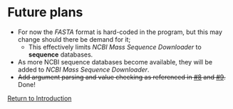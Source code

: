 # Future plans
* For now the *FASTA* format is hard-coded in the program, but this may change should there be demand for it;
    * This effectively limits *NCBI Mass Sequence Downloader* to **sequence** databases.
* As more NCBI sequence databases become available, they will be added to *NCBI Mass Sequence Downloader*.
* ~~Add argument parsing and value checking as referenced in [#8](https://github.com/StuntsPT/NCBI_Mass_Downloader/issues/8) and [#9](https://github.com/StuntsPT/NCBI_Mass_Downloader/issues/9).~~ Done!

[Return to Introduction](index.md)
